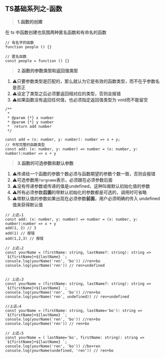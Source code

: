## TS基础系列之-函数

> **1.函数的创建**

在 ts 中函数创建也氛围两种匿名函数和有命名的函数
```
// 有名字的函数
function people () {}

// 匿名函数
const people = function () {}
```

> **2.函数的参数类型和返回值类型**
1. ⚠️只要参数类型是匹配的，那么就认为它是有效的函数类型，而不在乎参数名是否正
2. ⚠️设定了类型之后必须要返回相对应的类型，否则会报错
3. ⚠️如果函数没有返回任何值，也必须指定返回值类型为 void而不能留空
```
/**
 * 
 * @param {*} x number
 * @param {*} y number
 *  return add number 
 */

const add = (x: number, y: number): number => x + y;
// 书写完整的函数类型
const add: (x: number, y: number) => number = (x: number, y: number):number => x + y 
```

> **3.函数的可选参数和默认参数**
1. ⚠️传递给一个函数的参数个数必须与函数期望的参数个数一致，否则会报错
2. ⚠️可选参数用`?argname`表示，必须跟在必须参数后面
3. ⚠️没有传递参数或传递的值是undefined，这种叫做默认初始化值的参数
4. ⚠️所有必须参数**后面**的带默认初始化的参数都是可选的，调用时可省略
5. ⚠️带默认值的参数如果出现在必须参数**前面**，用户必须明确的传入 undefined 值来获得默认值

```
// 上述⚠️1
const add: (x: number, y: number) => number = (x: number, y: number):number => x + y 
add(1, 2) // 3
add(1) // 报错
add(1,2,3) // 报错

// 上述⚠️2
const yourName = (firstName: string, lastName?: string): string => `${firstName}+${lastName} `;
console.log(yourName('ren', 'bo')) //ren+bo
console.log(yourName('ren')) // ren+undefined


// 上述⚠️3
const yourName = (firstName: string, lastName?: string): string => `${firstName}+${lastName} `;
console.log(yourName('ren', 'bo')) //ren+bo
console.log(yourName('ren', undefined)) // ren+undefined

//上述⚠️4
const yourName = (firstName: string, lastName='bo'): string => `${firstName}+${lastName} `;
console.log(yourName('ren', 'bo')) //ren+bo
console.log(yourName('ren')) // ren+bo

// 上述⚠️5
const yourName = ( lastName='bo', firstName: string): string => `${firstName}+${lastName} `;
console.log(yourName('ren', 'bo')) //bo+ren
console.log(yourName(undefined, 'ren')) // ren+bo
```





